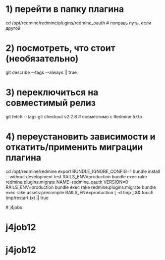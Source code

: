 # 1) перейти в папку плагина
cd /opt/redmine/redmine/plugins/redmine_oauth   # поправь путь, если другой

# 2) посмотреть, что стоит (необязательно)
git describe --tags --always || true

# 3) переключиться на совместимый релиз
git fetch --tags
git checkout v2.2.8   # совместимо с Redmine 5.0.x

# 4) переустановить зависимости и откатить/применить миграции плагина
cd /opt/redmine/redmine
export BUNDLE_IGNORE_CONFIG=1
bundle install --without development test
RAILS_ENV=production bundle exec rake redmine:plugins:migrate NAME=redmine_oauth VERSION=0
RAILS_ENV=production bundle exec rake redmine:plugins:migrate
bundle exec rake assets:precompile RAILS_ENV=production
[ -d tmp ] && touch tmp/restart.txt || true

﻿# j4jobs
# j4job12
# j4job12
